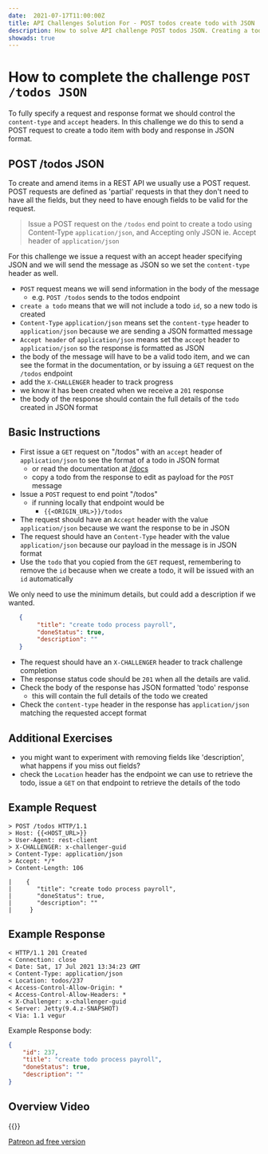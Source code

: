 ```yaml
---
date:  2021-07-17T11:00:00Z
title: API Challenges Solution For - POST todos create todo with JSON
description: How to solve API challenge POST todos JSON. Creating a todo with JSON format.
showads: true
---
```


# How to complete the challenge `POST /todos JSON`

To fully specify a request and response format we should control the `content-type` and `accept` headers. In this challenge we do this to send a POST request to create a todo item with body and response in JSON format.

## 	POST /todos JSON

To create and amend items in a REST API we usually use a POST request. POST requests are defined as 'partial' requests in that they don't need to have all the fields, but they need to have enough fields to be valid for the request.

> Issue a POST request on the `/todos` end point to create a todo using Content-Type `application/json`, and Accepting only JSON ie. Accept header of `application/json`

For this challenge we issue a request with an accept header specifying JSON and we will send the message as JSON so we set the `content-type` header as well.

- `POST` request means we will send information in the body of the message
    - e.g. `POST /todos` sends to the todos endpoint
- `create a todo` means that we will not include a todo `id`, so a new todo is created
- `Content-Type` `application/json` means set the `content-type` header to `application/json` because we are sending a JSON formatted message
- `Accept header` of `application/json` means set the `accept` header to  `application/json` so the response is formatted as JSON
- the body of the message will have to be a valid todo item, and we can see the format in the documentation, or by issuing a `GET` request on the `/todos` endpoint
- add the `X-CHALLENGER` header to track progress
- we know it has been created when we receive a `201` response
- the body of the response should contain the full details of the `todo` created in JSON format


## Basic Instructions

- First issue a `GET` request on "/todos" with an `accept` header of `application/json` to see the format of a todo in JSON format
    - or read the documentation at [/docs](/docs)
    - copy a todo from the response to edit as payload for the `POST` message
- Issue a `POST` request to end point "/todos"
    - if running locally that endpoint would be
        - `{{<ORIGIN_URL>}}/todos`
- The request should have an `Accept` header with the value `application/json` because we want the response to be in JSON
- The request should have an `Content-Type` header with the value `application/json` because our payload in the message is in JSON format
- Use the `todo` that you copied from the `GET` request, remembering to remove the `id` because when we create a todo, it will be issued with an `id` automatically

We only need to use the minimum details, but could add a description if we wanted.

```json
   {
        "title": "create todo process payroll",
        "doneStatus": true,
        "description": ""
   }
```

- The request should have an `X-CHALLENGER` header to track challenge completion
- The response status code should be `201` when all the details are valid.
- Check the body of the response has JSON formatted 'todo' response
    - this will contain the full details of the todo we created
- Check the `content-type` header in the response has `application/json` matching the requested accept format


## Additional Exercises

- you might want to experiment with removing fields like 'description', what happens if you miss out fields?
- check the `Location` header has the endpoint we can use to retrieve the todo, issue a `GET` on that endpoint to retrieve the details of the todo


## Example Request

~~~~~~~~
> POST /todos HTTP/1.1
> Host: {{<HOST_URL>}}
> User-Agent: rest-client
> X-CHALLENGER: x-challenger-guid
> Content-Type: application/json
> Accept: */*
> Content-Length: 106

|    {
|       "title": "create todo process payroll",
|       "doneStatus": true,
|       "description": ""
|     }
~~~~~~~~

## Example Response

~~~~~~~~
< HTTP/1.1 201 Created
< Connection: close
< Date: Sat, 17 Jul 2021 13:34:23 GMT
< Content-Type: application/json
< Location: todos/237
< Access-Control-Allow-Origin: *
< Access-Control-Allow-Headers: *
< X-Challenger: x-challenger-guid
< Server: Jetty(9.4.z-SNAPSHOT)
< Via: 1.1 vegur
~~~~~~~~

Example Response body:

```json
{
    "id": 237,
    "title": "create todo process payroll",
    "doneStatus": true,
    "description": ""
}
```


## Overview Video

{{<youtube-embed key="VS9qIhgp51Q" title="Solution to JSON content-type challenge">}}

[Patreon ad free version](https://www.patreon.com/posts/53795265)




